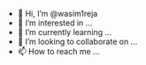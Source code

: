 - 👋 Hi, I’m @wasim1reja
- 👀 I’m interested in ...
- 🌱 I’m currently learning ...
- 💞️ I’m looking to collaborate on ...
- 📫 How to reach me ...

<!---
wasim1reja/wasim1reja is a ✨ special ✨ repository because its `README.md` (this file) appears on your GitHub profile.
You can click the Preview link to take a look at your changes.
--->
